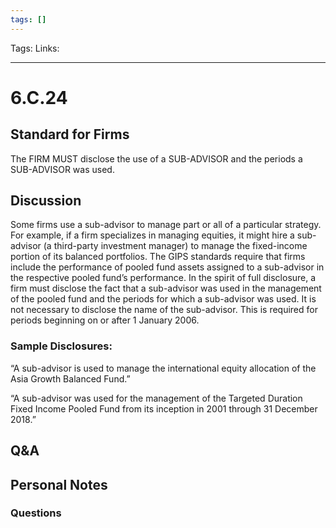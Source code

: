 ```yaml
---
tags: []
---
```

Tags:
Links: 
___
# 6.C.24
## Standard for Firms
The FIRM MUST disclose the use of a SUB-ADVISOR and the periods a SUB-ADVISOR was used.
## Discussion
Some firms use a sub-advisor to manage part or all of a particular strategy. For example, if a firm specializes in managing equities, it might hire a sub-advisor (a third-party investment manager) to manage the fixed-income portion of its balanced portfolios. The GIPS standards require that firms include the performance of pooled fund assets assigned to a sub-advisor in the respective pooled fund’s performance. In the spirit of full disclosure, a firm must disclose the fact that a sub-advisor was used in the management of the pooled fund and the periods for which a sub-advisor was used. It is not necessary to disclose the name of the sub-advisor. This is required for periods beginning on or after 1 January 2006.
### Sample Disclosures:
“A sub-advisor is used to manage the international equity allocation of the Asia Growth Balanced Fund.”

“A sub-advisor was used for the management of the Targeted Duration Fixed Income Pooled Fund from its inception in 2001 through 31 December 2018.”
## Q&A

## Personal Notes

### Questions